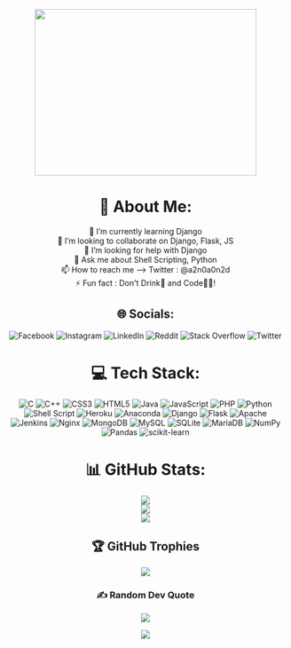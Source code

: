 <div align="center">

<img src="https://datasysbd.com/wp-content/uploads/2018/07/cs-an.gif" width="400" height="300" />

# 💫 About Me:
🌱 I’m currently learning Django<br>
👯 I’m looking to collaborate on Django, Flask, JS<br>
🤝 I’m looking for help with Django<br>
💬 Ask me about Shell Scripting, Python<br>
📫 How to reach me --> Twitter : @a2n0a0n2d<br>
⚡ Fun fact : Don't Drink🍺 and Code👨‍💻!

## 🌐 Socials:
![Facebook](https://img.shields.io/badge/Facebook-%231877F2.svg?logo=Facebook&logoColor=white)
![Instagram](https://img.shields.io/badge/Instagram-%23E4405F.svg?logo=Instagram&logoColor=white)
![LinkedIn](https://img.shields.io/badge/LinkedIn-%230077B5.svg?logo=linkedin&logoColor=white)
![Reddit](https://img.shields.io/badge/Reddit-%23FF4500.svg?logo=Reddit&logoColor=white)
![Stack Overflow](https://img.shields.io/badge/-Stackoverflow-FE7A16?logo=stack-overflow&logoColor=white)
![Twitter](https://img.shields.io/badge/Twitter-%231DA1F2.svg?logo=Twitter&logoColor=white)

# 💻 Tech Stack:
![C](https://img.shields.io/badge/c-%2300599C.svg?style=plastic&logo=c&logoColor=white) 
![C++](https://img.shields.io/badge/c++-%2300599C.svg?style=plastic&logo=c%2B%2B&logoColor=white) 
![CSS3](https://img.shields.io/badge/css3-%231572B6.svg?style=plastic&logo=css3&logoColor=white) 
![HTML5](https://img.shields.io/badge/html5-%23E34F26.svg?style=plastic&logo=html5&logoColor=white) 
![Java](https://img.shields.io/badge/java-%23ED8B00.svg?style=plastic&logo=java&logoColor=white) 
![JavaScript](https://img.shields.io/badge/javascript-%23323330.svg?style=plastic&logo=javascript&logoColor=%23F7DF1E) 
![PHP](https://img.shields.io/badge/php-%23777BB4.svg?style=plastic&logo=php&logoColor=white) 
![Python](https://img.shields.io/badge/python-3670A0?style=plastic&logo=python&logoColor=ffdd54) 
![Shell Script](https://img.shields.io/badge/shell_script-%23121011.svg?style=plastic&logo=gnu-bash&logoColor=white) 
![Heroku](https://img.shields.io/badge/heroku-%23430098.svg?style=plastic&logo=heroku&logoColor=white) 
![Anaconda](https://img.shields.io/badge/Anaconda-%2344A833.svg?style=plastic&logo=anaconda&logoColor=white) 
![Django](https://img.shields.io/badge/django-%23092E20.svg?style=plastic&logo=django&logoColor=white) 
![Flask](https://img.shields.io/badge/flask-%23000.svg?style=plastic&logo=flask&logoColor=white) 
![Apache](https://img.shields.io/badge/apache-%23D42029.svg?style=plastic&logo=apache&logoColor=white) 
![Jenkins](https://img.shields.io/badge/jenkins-%232C5263.svg?style=plastic&logo=jenkins&logoColor=white) 
![Nginx](https://img.shields.io/badge/nginx-%23009639.svg?style=plastic&logo=nginx&logoColor=white) 
![MongoDB](https://img.shields.io/badge/MongoDB-%234ea94b.svg?style=plastic&logo=mongodb&logoColor=white) 
![MySQL](https://img.shields.io/badge/mysql-%2300f.svg?style=plastic&logo=mysql&logoColor=white) 
![SQLite](https://img.shields.io/badge/sqlite-%2307405e.svg?style=plastic&logo=sqlite&logoColor=white) 
![MariaDB](https://img.shields.io/badge/MariaDB-003545?style=plastic&logo=mariadb&logoColor=white) 
![NumPy](https://img.shields.io/badge/numpy-%23013243.svg?style=plastic&logo=numpy&logoColor=white) 
![Pandas](https://img.shields.io/badge/pandas-%23150458.svg?style=plastic&logo=pandas&logoColor=white) 
![scikit-learn](https://img.shields.io/badge/scikit--learn-%23F7931E.svg?style=plastic&logo=scikit-learn&logoColor=white)
<br>

# 📊 GitHub Stats:
![](https://github-readme-stats.vercel.app/api?username=om-anand98&theme=dark&hide_border=false&include_all_commits=true&count_private=true)<br/>
![](https://github-readme-streak-stats.herokuapp.com/?user=om-anand98&theme=dark&hide_border=false)<br/>
![](https://github-readme-stats.vercel.app/api/top-langs/?username=om-anand98&theme=dark&hide_border=false&include_all_commits=true&count_private=true&layout=compact)
<br>

## 🏆 GitHub Trophies
![](https://github-profile-trophy.vercel.app/?username=om-anand98&theme=darkhub&no-frame=false&no-bg=true&margin-w=4)
<br>

### ✍️ Random Dev Quote
![](https://quotes-github-readme.vercel.app/api?type=vetical&theme=radical)
<br>

[![](https://visitcount.itsvg.in/api?id=om-anand98&icon=8&color=0)](https://visitcount.itsvg.in)
</div>
